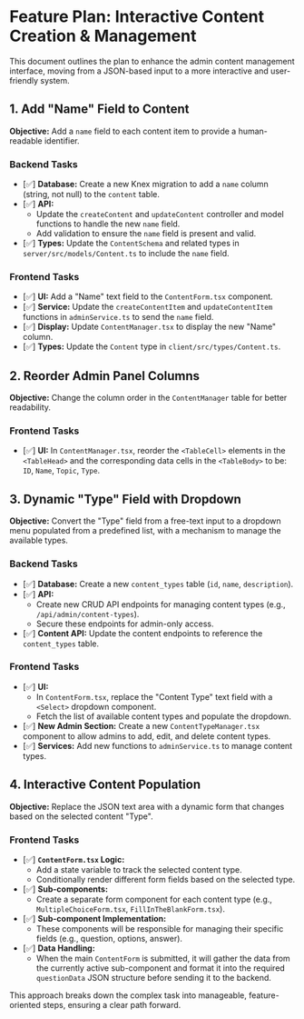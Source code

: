 # Feature Plan: Interactive Content Creation & Management

This document outlines the plan to enhance the admin content management interface, moving from a JSON-based input to a more interactive and user-friendly system.

## 1. Add "Name" Field to Content

**Objective:** Add a `name` field to each content item to provide a human-readable identifier.

### Backend Tasks
- [✅] **Database:** Create a new Knex migration to add a `name` column (string, not null) to the `content` table.
- [✅] **API:**
    - Update the `createContent` and `updateContent` controller and model functions to handle the new `name` field.
    - Add validation to ensure the `name` field is present and valid.
- [✅] **Types:** Update the `ContentSchema` and related types in `server/src/models/Content.ts` to include the `name` field.

### Frontend Tasks
- [✅] **UI:** Add a "Name" text field to the `ContentForm.tsx` component.
- [✅] **Service:** Update the `createContentItem` and `updateContentItem` functions in `adminService.ts` to send the `name` field.
- [✅] **Display:** Update `ContentManager.tsx` to display the new "Name" column.
- [✅] **Types:** Update the `Content` type in `client/src/types/Content.ts`.

## 2. Reorder Admin Panel Columns

**Objective:** Change the column order in the `ContentManager` table for better readability.

### Frontend Tasks
- [✅] **UI:** In `ContentManager.tsx`, reorder the `<TableCell>` elements in the `<TableHead>` and the corresponding data cells in the `<TableBody>` to be: `ID`, `Name`, `Topic`, `Type`.

## 3. Dynamic "Type" Field with Dropdown

**Objective:** Convert the "Type" field from a free-text input to a dropdown menu populated from a predefined list, with a mechanism to manage the available types.

### Backend Tasks
- [✅] **Database:** Create a new `content_types` table (`id`, `name`, `description`).
- [✅] **API:**
    - Create new CRUD API endpoints for managing content types (e.g., `/api/admin/content-types`).
    - Secure these endpoints for admin-only access.
- [✅] **Content API:** Update the content endpoints to reference the `content_types` table.

### Frontend Tasks
- [✅] **UI:**
    - In `ContentForm.tsx`, replace the "Content Type" text field with a `<Select>` dropdown component.
    - Fetch the list of available content types and populate the dropdown.
- [✅] **New Admin Section:** Create a new `ContentTypeManager.tsx` component to allow admins to add, edit, and delete content types.
- [✅] **Services:** Add new functions to `adminService.ts` to manage content types.

## 4. Interactive Content Population

**Objective:** Replace the JSON text area with a dynamic form that changes based on the selected content "Type".

### Frontend Tasks
- [✅] **`ContentForm.tsx` Logic:**
    - Add a state variable to track the selected content type.
    - Conditionally render different form fields based on the selected type.
- [✅] **Sub-components:**
    - Create a separate form component for each content type (e.g., `MultipleChoiceForm.tsx`, `FillInTheBlankForm.tsx`).
- [✅] **Sub-component Implementation:**
    - These components will be responsible for managing their specific fields (e.g., question, options, answer).
- [✅] **Data Handling:**
    - When the main `ContentForm` is submitted, it will gather the data from the currently active sub-component and format it into the required `questionData` JSON structure before sending it to the backend.

This approach breaks down the complex task into manageable, feature-oriented steps, ensuring a clear path forward.
